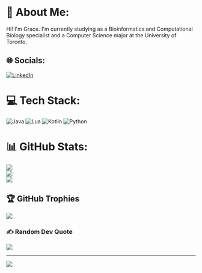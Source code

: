 # 💫 About Me:
Hi! I'm Grace. I'm currently studying as a Bioinformatics and Computational Biology specialist and a Computer Science major at the University of Toronto.  <br>


## 🌐 Socials:
[![LinkedIn](https://img.shields.io/badge/LinkedIn-%230077B5.svg?logo=linkedin&logoColor=white)](https://linkedin.com/in/gracelliu) 

# 💻 Tech Stack:
![Java](https://img.shields.io/badge/java-%23ED8B00.svg?style=for-the-badge&logo=java&logoColor=white) ![Lua](https://img.shields.io/badge/lua-%232C2D72.svg?style=for-the-badge&logo=lua&logoColor=white) ![Kotlin](https://img.shields.io/badge/kotlin-%230095D5.svg?style=for-the-badge&logo=kotlin&logoColor=white) ![Python](https://img.shields.io/badge/python-3670A0?style=for-the-badge&logo=python&logoColor=ffdd54) 

# 📊 GitHub Stats:
![](https://github-readme-stats.vercel.app/api?username=gracelliu&theme=synthwave&hide_border=false&include_all_commits=true&count_private=true)<br/>
![](https://github-readme-streak-stats.herokuapp.com/?user=gracelliu&theme=synthwave&hide_border=false)<br/>
![](https://github-readme-stats.vercel.app/api/top-langs/?username=gracelliu&theme=synthwave&hide_border=false&include_all_commits=true&count_private=true&layout=compact)

## 🏆 GitHub Trophies
![](https://github-profile-trophy.vercel.app/?username=gracelliu&theme=radical&no-frame=false&no-bg=true&margin-w=4)

### ✍️ Random Dev Quote
![](https://quotes-github-readme.vercel.app/api?type=horizontal&theme=tokyonight)

---
[![](https://visitcount.itsvg.in/api?id=gracelliu&icon=8&color=7)](https://visitcount.itsvg.in)

<!-- Proudly created with GPRM ( https://gprm.itsvg.in ) -->
